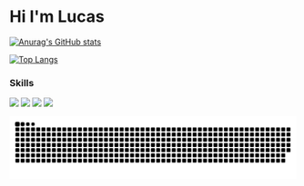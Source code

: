 # Hi I'm Lucas

[![Anurag's GitHub stats](https://github-readme-stats.vercel.app/api?username=RagingWK&locale=pt-br&border_radius=20px&theme=outrun)](https://github.com/anuraghazra/github-readme-stats)

[![Top Langs](https://github-readme-stats.vercel.app/api/top-langs/?username=RagingWK&layout=donut&theme=outrun)](https://github.com/anuraghazra/github-readme-stats)

### Skills

<div>

 <img height=40px src="https://cdn.jsdelivr.net/gh/devicons/devicon@latest/icons/css3/css3-original.svg" />
 <img height=40px src="https://cdn.jsdelivr.net/gh/devicons/devicon@latest/icons/html5/html5-original.svg" />
 <img height=40px src="https://cdn.jsdelivr.net/gh/devicons/devicon@latest/icons/javascript/javascript-original.svg" />
 <img height=40px src="https://cdn.jsdelivr.net/gh/devicons/devicon@latest/icons/canva/canva-original.svg" />
 </div>

![snake gif](./github-user-contribution.svg)


          
          

<!--
**RagingWK/RagingWK** is a ✨ _special_ ✨ repository because its `README.md` (this file) appears on your GitHub profile.

Here are some ideas to get you started:

- 🔭 I’m currently working on ...
- 🌱 I’m currently learning ...
- 👯 I’m looking to collaborate on ...
- 🤔 I’m looking for help with ...
- 💬 Ask me about ...
- 📫 How to reach me: ...
- 😄 Pronouns: ...
- ⚡ Fun fact: ...
-->
